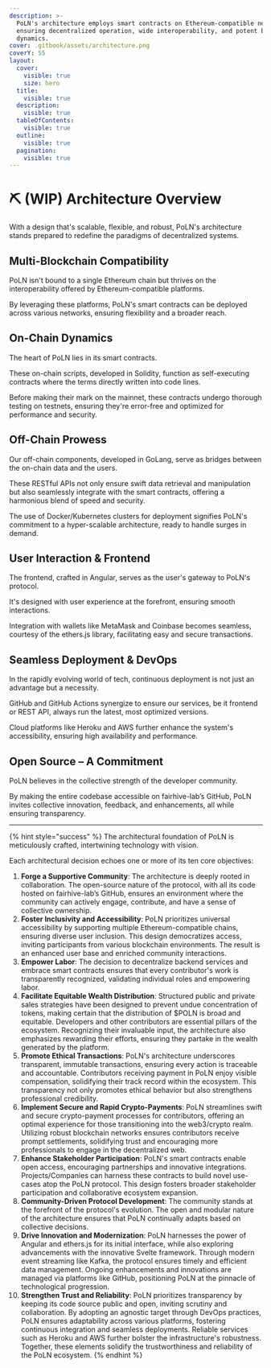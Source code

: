 ```yaml
---
description: >-
  PoLN's architecture employs smart contracts on Ethereum-compatible networks,
  ensuring decentralized operation, wide interoperability, and potent business
  dynamics.
cover: .gitbook/assets/architecture.png
coverY: 55
layout:
  cover:
    visible: true
    size: hero
  title:
    visible: true
  description:
    visible: true
  tableOfContents:
    visible: true
  outline:
    visible: true
  pagination:
    visible: true
---
```


# ⛏ (WIP) Architecture Overview

With a design that's scalable, flexible, and robust, PoLN's architecture stands prepared to redefine the paradigms of decentralized systems.

## Multi-Blockchain Compatibility

PoLN isn't bound to a single Ethereum chain but thrives on the interoperability offered by Ethereum-compatible platforms.

By leveraging these platforms, PoLN's smart contracts can be deployed across various networks, ensuring flexibility and a broader reach.

## On-Chain Dynamics

The heart of PoLN lies in its smart contracts.

These on-chain scripts, developed in Solidity, function as self-executing contracts where the terms directly written into code lines.

Before making their mark on the mainnet, these contracts undergo thorough testing on testnets, ensuring they're error-free and optimized for performance and security.

## Off-Chain Prowess

Our off-chain components, developed in GoLang, serve as bridges between the on-chain data and the users.

These RESTful APIs not only ensure swift data retrieval and manipulation but also seamlessly integrate with the smart contracts, offering a harmonious blend of speed and security.

The use of Docker/Kubernetes clusters for deployment signifies PoLN's commitment to a hyper-scalable architecture, ready to handle surges in demand.

## User Interaction & Frontend

The frontend, crafted in Angular, serves as the user's gateway to PoLN's protocol.

It's designed with user experience at the forefront, ensuring smooth interactions.

Integration with wallets like MetaMask and Coinbase becomes seamless, courtesy of the ethers.js library, facilitating easy and secure transactions.

## Seamless Deployment & DevOps

In the rapidly evolving world of tech, continuous deployment is not just an advantage but a necessity.

GitHub and GitHub Actions synergize to ensure our services, be it frontend or REST API, always run the latest, most optimized versions.

Cloud platforms like Heroku and AWS further enhance the system's accessibility, ensuring high availability and performance.

## Open Source – A Commitment

PoLN believes in the collective strength of the developer community.

By making the entire codebase accessible on fairhive-lab’s GitHub, PoLN invites collective innovation, feedback, and enhancements, all while ensuring transparency.

***

{% hint style="success" %}
The architectural foundation of PoLN is meticulously crafted, intertwining technology with vision.

Each architectural decision echoes one or more of its ten core objectives:

1. **Forge a Supportive Community**: The architecture is deeply rooted in collaboration. The open-source nature of the protocol, with all its code hosted on fairhive-lab’s GitHub, ensures an environment where the community can actively engage, contribute, and have a sense of collective ownership.
2. **Foster Inclusivity and Accessibility**: PoLN prioritizes universal accessibility by supporting multiple Ethereum-compatible chains, ensuring diverse user inclusion. This design democratizes access, inviting participants from various blockchain environments. The result is an enhanced user base and enriched community interactions.
3. **Empower Labor**: The decision to decentralize backend services and embrace smart contracts ensures that every contributor's work is transparently recognized, validating individual roles and empowering labor.
4. **Facilitate Equitable Wealth Distribution**: Structured public and private sales strategies have been designed to prevent undue concentration of tokens, making certain that the distribution of $POLN is broad and equitable. Developers and other contributors are essential pillars of the ecosystem. Recognizing their invaluable input, the architecture also emphasizes rewarding their efforts, ensuring they partake in the wealth generated by the platform.
5. **Promote Ethical Transactions**: PoLN's architecture underscores transparent, immutable transactions, ensuring every action is traceable and accountable. Contributors receiving payment in PoLN enjoy visible compensation, solidifying their track record within the ecosystem. This transparency not only promotes ethical behavior but also strengthens professional credibility.
6. **Implement Secure and Rapid Crypto-Payments**: PoLN streamlines swift and secure crypto-payment processes for contributors, offering an optimal experience for those transitioning into the web3/crypto realm. Utilizing robust blockchain networks ensures contributors receive prompt settlements, solidifying trust and encouraging more professionals to engage in the decentralized web.
7. **Enhance Stakeholder Participation**: PoLN's smart contracts enable open access, encouraging partnerships and innovative integrations. Projects/Companies can harness these contracts to build novel use-cases atop the PoLN protocol. This design fosters broader stakeholder participation and collaborative ecosystem expansion.
8. **Community-Driven Protocol Development**: The community stands at the forefront of the protocol's evolution. The open and modular nature of the architecture ensures that PoLN continually adapts based on collective decisions.
9. **Drive Innovation and Modernization**: PoLN harnesses the power of Angular and ethers.js for its initial interface, while also exploring advancements with the innovative Svelte framework. Through modern event streaming like Kafka, the protocol ensures timely and efficient data management. Ongoing enhancements and innovations are managed via platforms like GitHub, positioning PoLN at the pinnacle of technological progression.
10. **Strengthen Trust and Reliability**: PoLN prioritizes transparency by keeping its code source public and open, inviting scrutiny and collaboration. By adopting an agnostic target through DevOps practices, PoLN ensures adaptability across various platforms, fostering continuous integration and seamless deployments. Reliable services such as Heroku and AWS further bolster the infrastructure's robustness. Together, these elements solidify the trustworthiness and reliability of the PoLN ecosystem.
{% endhint %}
